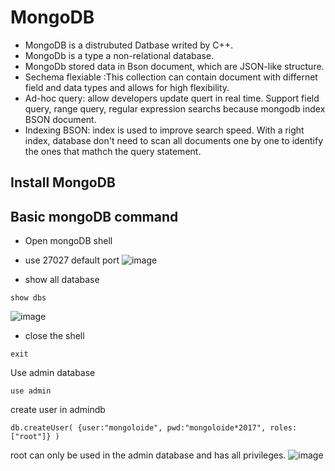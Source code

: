 # MongoDB

- MongoDB is a distrubuted Datbase writed by C++.
- MongoDb is a type a non-relational database.
- MongoDb stored data in Bson document, which are JSON-like structure.
- Sechema flexiable :This collection can contain document with differnet field and data types and allows for high flexibility.
- Ad-hoc query: allow developers update quert in real time. Support field query, range query, regular expression searchs because mongodb index BSON document.
- Indexing BSON: index is used to improve search speed. With a right index, database don't need to scan all documents one by one to identify the ones that mathch the query statement.


## Install MongoDB

## Basic mongoDB command 
- Open mongoDB shell
- use 27027 default port
![image](https://user-images.githubusercontent.com/79159894/201466864-6188fc47-8222-483d-913d-3417fe9a3a24.png)

- show all database
```
show dbs
```
![image](https://user-images.githubusercontent.com/79159894/201466881-825fb50c-6ba2-45ab-bbf1-b2b1460e8e9f.png)
- close the shell
```
exit
```
Use admin database
```
use admin
```
create user in admindb
```
db.createUser( {user:"mongoloide", pwd:"mongoloide*2017", roles:["root"]} )
```
root can only be used in the admin database and has all privileges.
![image](https://user-images.githubusercontent.com/79159894/201467234-5d876392-c896-4754-a907-ae90ce7c4562.png)

